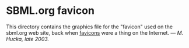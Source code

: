 SBML.org favicon
=================

This directory contains the graphics file for the "favicon" used on the sbml.org web site, back when [favicons](https://en.wikipedia.org/wiki/Favicon) were a thing on the Internet.  &mdash; _M. Hucka, late 2003._
